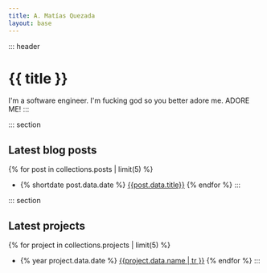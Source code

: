 ```yaml
---
title: A. Matías Quezada
layout: base
---
```


::: header
# {{ title }}

I'm a software engineer. I'm fucking god so you better adore me. ADORE ME!
:::


::: section
## Latest blog posts

{% for post in collections.posts | limit(5) %}
- {% shortdate post.data.date %} [{{post.data.title}}]({{post.url}})
{% endfor %}
:::


::: section
## Latest projects

{% for project in collections.projects | limit(5) %}
- {% year project.data.date %} [{{project.data.name | tr }}]({{project.url}})
{% endfor %}
:::